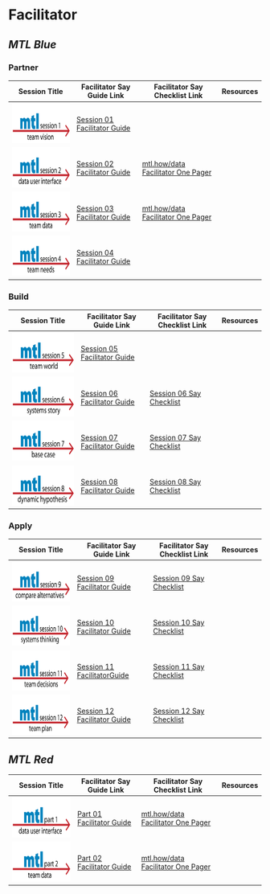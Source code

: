 # Facilitator

##  *MTL Blue*

### Partner 
**Session Title** | **Facilitator Say Guide Link** | **Facilitator Say Checklist Link** | **Resources**
--- | --- | --- | --- |
| <img src = "https://raw.githubusercontent.com/lzim/teampsd/master/resources/title_slides/mtl_s01_teamvision_title.png" width = "200" height = "80"> | [Session 01 Facilitator Guide](https://github.com/lzim/mtl/blob/master/blue/session01/s01_facilitator/mtl_session01_say.md) | 
| <img src = "https://raw.githubusercontent.com/lzim/teampsd/master/resources/title_slides/mtl_s02_data_ui_title.png" width = "200" height = "80"> | [Session 02 Facilitator Guide](https://github.com/lzim/mtl/blob/master/blue/session02/s02_facilitator/mtl_session02_say.md) | [mtl.how/data Facilitator One Pager](https://github.com/lzim/mtl/blob/master/blue/session02/s02_facilitator/mtl_how_data_facilitator_one_pager.pdf)
| <img src = "https://raw.githubusercontent.com/lzim/teampsd/master/resources/title_slides/mtl_s03_teamdata_title.png" width = "200" height = "80"> | [Session 03 Facilitator Guide](https://github.com/lzim/mtl/blob/master/blue/session03/s03_facilitator/mtl_session03_say.md) | [mtl.how/data Facilitator One Pager](https://github.com/lzim/mtl/blob/master/blue/session02/s02_facilitator/mtl_how_data_facilitator_one_pager.pdf)
| <img src = "https://raw.githubusercontent.com/lzim/teampsd/master/resources/title_slides/mtl_s04_teamneeds_title.png" width = "200" height = "80"> | [Session 04 Facilitator Guide](https://github.com/lzim/mtl/blob/master/blue/session04/s04_facilitator/mtl_session04_say.md) |

### Build
**Session Title** | **Facilitator Say Guide Link** | **Facilitator Say Checklist Link** | **Resources**
--- | --- | --- | --- |
| <img src = "https://raw.githubusercontent.com/lzim/teampsd/master/resources/title_slides/mtl_s05_teamworld_title.png" width = "200" height = "80"> | [Session 05 Facilitator Guide](https://github.com/lzim/mtl/blob/master/blue/session05/s05_facilitator/mtl_session05_say.md) | 
| <img src = "https://raw.githubusercontent.com/lzim/teampsd/master/resources/title_slides/mtl_s06_systems_story_title.png" width = "200" height = "80"> | [Session 06 Facilitator Guide](https://github.com/lzim/mtl/blob/master/blue/session06/s06_facilitator/mtl_session06_say.md) | [Session 06 Say Checklist](https://github.com/lzim/mtl/blob/master/blue/session06/s06_facilitator/mtl_session06_say_checklist.md)
| <img src = "https://raw.githubusercontent.com/lzim/teampsd/master/resources/title_slides/mtl_s07_base_case_title.png" width = "200" height = "80"> | [Session 07 Facilitator Guide](https://github.com/lzim/mtl/blob/master/blue/session07/s07_facilitator/mtl_session07_say.md) | [Session 07 Say Checklist](https://github.com/lzim/mtl/blob/master/blue/session07/s07_facilitator/mtl_session07_say_checklist.md)
| <img src = "https://raw.githubusercontent.com/lzim/teampsd/master/resources/title_slides/mtl_s08_dynamic_hypothesis_title.png" width = "200" height = "80"> | [Session 08 Facilitator Guide](https://github.com/lzim/mtl/blob/master/blue/session08/s08_facilitator/mtl_session08_say.md) | [Session 08 Say Checklist](https://github.com/lzim/mtl/blob/master/blue/session08/s08_facilitator/mtl_session08_say_checklist.md)|

### Apply 
**Session Title** | **Facilitator Say Guide Link** | **Facilitator Say Checklist Link** | **Resources** |
--- | --- | --- | --- |
| <img src = "https://raw.githubusercontent.com/lzim/teampsd/master/resources/title_slides/mtl_s09_compare_alternatives_title.png" width = "200" height = "80"> | [Session 09 Facilitator Guide](https://github.com/lzim/mtl/blob/master/blue/session09/s09_facilitator/mtl_session09_say.md) | [Session 09 Say Checklist](https://github.com/lzim/mtl/blob/master/blue/session09/s09_facilitator/mtl_session09_say_checklist.md)
| <img src = "https://raw.githubusercontent.com/lzim/teampsd/master/resources/title_slides/mtl_s10_systems_thinking_title.png" width = "200" height = "80"> |  [Session 10 Facilitator Guide](https://github.com/lzim/mtl/blob/master/blue/session10/s10_facilitator/mtl_session10_say.md) | [Session 10 Say Checklist](https://github.com/lzim/mtl/blob/master/blue/session10/s10_facilitator/mtl_session10_say_checklist.md)
| <img src = "https://raw.githubusercontent.com/lzim/teampsd/master/resources/title_slides/mtl_s11_team_decisions_title.png" width = "200" height = "80"> | [Session 11 FacilitatorGuide](https://github.com/lzim/mtl/blob/master/blue/session11/s11_facilitator/mtl_session11_say.md) | [Session 11 Say Checklist](https://github.com/lzim/mtl/blob/master/blue/session11/s11_facilitator/mtl_session11_say_checklist.md)
| <img src = "https://raw.githubusercontent.com/lzim/teampsd/master/resources/title_slides/mtl_s12_team_plan_title.png" width = "200" height = "80"> | [Session 12 Facilitator Guide](https://github.com/lzim/mtl/blob/master/blue/session12/s12_facilitator/mtl_session12_say.md) |[Session 12 Say Checklist](https://github.com/lzim/mtl/blob/master/blue/session12/s12_facilitator/mtl_session12_say_checklist.md)|

## *MTL Red*

**Session Title** | **Facilitator Say Guide Link** | **Facilitator Say Checklist Link** | **Resources**
--- | --- | --- | --- |
| <img src = "https://raw.githubusercontent.com/lzim/teampsd/master/resources/logos/mtl_red_part1_data_ui.png" width = "200" height = "80"> | [Part 01 Facilitator Guide](https://github.com/lzim/mtl/blob/master/red/part1/part1_facilitator/mtl_red_part_1_say.md) | [mtl.how/data Facilitator One Pager](https://github.com/lzim/mtl/blob/master/blue/session02/s02_facilitator/mtl_how_data_facilitator_one_pager.pdf) |
| <img src = "https://raw.githubusercontent.com/lzim/teampsd/master/resources/logos/mtl_red_part2_team_data.png" width = "200" height = "80"> | [Part 02 Facilitator Guide](https://github.com/lzim/mtl/blob/master/red/part2/part2_facilitator/mtl_red_part_2_say.md) | [mtl.how/data Facilitator One Pager](https://github.com/lzim/mtl/blob/master/blue/session02/s02_facilitator/mtl_how_data_facilitator_one_pager.pdf)

